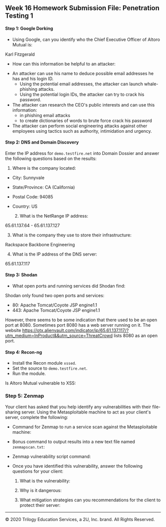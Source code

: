 ## Week 16 Homework Submission File: Penetration Testing 1

#### Step 1: Google Dorking


- Using Google, can you identify who the Chief Executive Officer of Altoro Mutual is:

Karl Fitzgerald

- How can this information be helpful to an attacker:

* An attacker can use his name to deduce possible email addresses he has and his login ID. 
   - Using the potential email addresses, the attacker can launch whale-phishing attacks.
   - Using the potential login IDs, the attacker can try to crack his password.
* The attacker can research the CEO's public interests and can use this information:
   - in phishing email attacks
   - to create dictionaries of words to brute force crack his password
* The attacker can perform social engineering attacks against other employees using tactics such as authority, intimidation and urgency.

#### Step 2: DNS and Domain Discovery

Enter the IP address for `demo.testfire.net` into Domain Dossier and answer the following questions based on the results:

  1. Where is the company located: 

* City: Sunnyvale
* State/Province: CA (California)
* Postal Code: 94085
* Country: US



  2. What is the NetRange IP address:

65.61.137.64 - 65.61.137.127

  3. What is the company they use to store their infrastructure:

Rackspace Backbone Engineering

  4. What is the IP address of the DNS server:

65.61.137.117

#### Step 3: Shodan

- What open ports and running services did Shodan find:

Shodan only found two open ports and services:
* 80: Apache Tomcat/Coyote JSP engine1.1
* 443: Apache Tomcat/Coyote JSP engine1.1

However, there seems to be some indication that there used to be an open port at 8080. Sometimes port 8080 has a web server running on it.
The website https://otx.alienvault.com/indicator/ip/65.61.137.117/?utm_medium=InProduct&&utm_source=ThreatCrowd lists 8080 as an open port.

#### Step 4: Recon-ng

- Install the Recon module `xssed`. 
- Set the source to `demo.testfire.net`. 
- Run the module. 

Is Altoro Mutual vulnerable to XSS: 

### Step 5: Zenmap

Your client has asked that you help identify any vulnerabilities with their file-sharing server. Using the Metasploitable machine to act as your client's server, complete the following:

- Command for Zenmap to run a service scan against the Metasploitable machine: 
 
- Bonus command to output results into a new text file named `zenmapscan.txt`:

- Zenmap vulnerability script command: 

- Once you have identified this vulnerability, answer the following questions for your client:
  1. What is the vulnerability:

  2. Why is it dangerous:

  3. What mitigation strategies can you recommendations for the client to protect their server:

---
© 2020 Trilogy Education Services, a 2U, Inc. brand. All Rights Reserved.  
